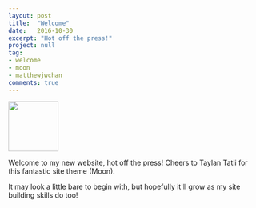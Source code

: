 ```yaml
---
layout: post
title:  "Welcome"
date:   2016-10-30
excerpt: "Hot off the press!"
project: null
tag:
- welcome 
- moon
- matthewjwchan
comments: true
---
```


<img src="https://cloud.githubusercontent.com/assets/23137471/19833904/c0125e4a-9e9e-11e6-8f0a-b2aeb99e869e.png" height="100" width="100"
/>

Welcome to my new website, hot off the press! Cheers to Taylan Tatli for this fantastic site theme (Moon).

It may look a little bare to begin with, but hopefully it'll grow as my site building skills do too!

